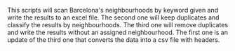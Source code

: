 This scripts will scan Barcelona's neighbourhoods by keyword given and write the results to an excel file. The second one will keep duplicates and classify the results by neighbourhoods.
The third one will remove duplicates and write the results without an assigned neighbourhood.
The first one is an update of the third one that converts the data into a csv file with headers.
